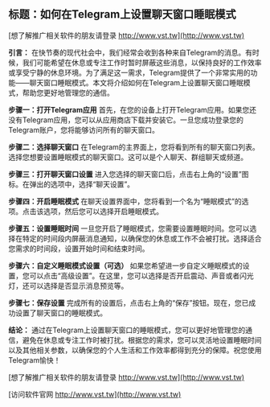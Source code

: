 ## **标题：如何在Telegram上设置聊天窗口睡眠模式**

[想了解推广相关软件的朋友请登录 http://www.vst.tw](http://www.vst.tw)

**引言：**
在快节奏的现代社会中，我们经常会收到各种来自Telegram的消息。有时候，我们可能希望在休息或专注工作时暂时屏蔽这些消息，以保持良好的工作效率或享受宁静的休息环境。为了满足这一需求，Telegram提供了一个非常实用的功能——聊天窗口睡眠模式。本文将介绍如何在Telegram上设置聊天窗口睡眠模式，帮助您更好地管理您的通信。

**步骤一：打开Telegram应用**
首先，在您的设备上打开Telegram应用。如果您还没有Telegram应用，您可以从应用商店下载并安装它。一旦您成功登录您的Telegram账户，您将能够访问所有的聊天窗口。

**步骤二：选择聊天窗口**
在Telegram的主界面上，您将看到所有的聊天窗口列表。选择您想要设置睡眠模式的聊天窗口。这可以是个人聊天、群组聊天或频道。

**步骤三：打开聊天窗口设置**
进入您选择的聊天窗口后，点击右上角的“设置”图标。在弹出的选项中，选择“聊天设置”。

**步骤四：开启睡眠模式**
在聊天设置界面中，您将看到一个名为“睡眠模式”的选项。点击该选项，然后您可以选择开启睡眠模式。

**步骤五：设置睡眠时间**
一旦您开启了睡眠模式，您需要设置睡眠时间。您可以选择在特定的时间段内屏蔽消息通知，以确保您的休息或工作不会被打扰。选择适合您需求的时间段，设置开始时间和结束时间。

**步骤六：自定义睡眠模式设置（可选）**
如果您希望进一步自定义睡眠模式的设置，您可以点击“高级设置”。在这里，您可以选择是否开启震动、声音或者闪光灯，还可以选择是否显示消息预览等。

**步骤七：保存设置**
完成所有的设置后，点击右上角的“保存”按钮。现在，您已成功设置了聊天窗口的睡眠模式。

**结论：**
通过在Telegram上设置聊天窗口的睡眠模式，您可以更好地管理您的通信，避免在休息或专注工作时被打扰。根据您的需求，您可以灵活地设置睡眠时间以及其他相关参数，以确保您的个人生活和工作效率都得到充分的保障。祝您使用Telegram愉快！

[想了解推广相关软件的朋友请登录 http://www.vst.tw](http://www.vst.tw)


[访问软件官网 http://www.vst.tw](http://www.vst.tw)
